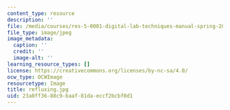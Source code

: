 ```yaml
---
content_type: resource
description: ''
file: /media/courses/res-5-0001-digital-lab-techniques-manual-spring-2007/23a0ff3688c9baaf81daeccf2bcbf0d1_refluxing.jpg
file_type: image/jpeg
image_metadata:
  caption: ''
  credit: ''
  image-alt: ''
learning_resource_types: []
license: https://creativecommons.org/licenses/by-nc-sa/4.0/
ocw_type: OCWImage
resourcetype: Image
title: refluxing.jpg
uid: 23a0ff36-88c9-baaf-81da-eccf2bcbf0d1
---
```

